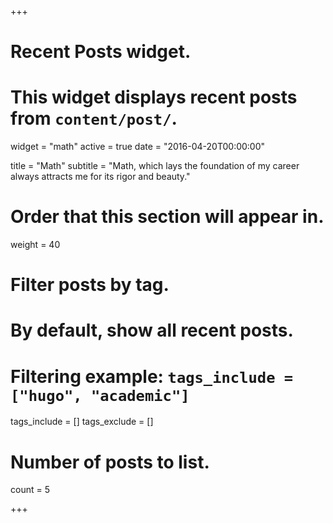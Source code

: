 +++
# Recent Posts widget.
# This widget displays recent posts from `content/post/`.
widget = "math"
active = true
date = "2016-04-20T00:00:00"

title = "Math"
subtitle = "Math, which lays the foundation of my career always attracts me for its rigor and beauty."

# Order that this section will appear in.
weight = 40

# Filter posts by tag.
#  By default, show all recent posts.
#  Filtering example: `tags_include = ["hugo", "academic"]`
tags_include = []
tags_exclude = []

# Number of posts to list.
count = 5

+++
